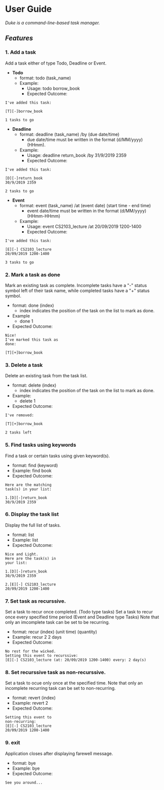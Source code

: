 # __User Guide__
_Duke is a command-line-based task manager._

## _Features_

### 1. Add a task
Add a task either of type Todo, Deadline or Event.
* __Todo__ 
  * format: todo (task_name)
  * Example: 
    * Usage: todo borrow_book     
    * Expected Outcome: 
```
I've added this task:

[T][-]borrow_book

1 tasks to go
```
   
* __Deadline__ 
  * format: deadline (task_name) /by (due date/time) 
    * due date/time must be written in the format (d/MM/yyyy) (HHmm).
  * Example: 
    * Usage: deadline return_book /by 31/9/2019 2359     
    * Expected Outcome: 
```
I've added this task:

[D][-]return_book
30/9/2019 2359

2 tasks to go
```
  
  
* __Event__ 
  * format: event (task_name) /at (event date) (start time - end time)
    * event date/time must be written in the format (d/MM/yyyy) (HHmm-HHmm)
  * Example: 
    * Usage: event CS2103_lecture /at 20/09/2019 1200-1400     
    * Expected Outcome:
```
I've added this task:
 
[E][-] CS2103_lecture
20/09/2019 1200-1400

3 tasks to go
```

### 2. Mark a task as done
Mark an existing task as complete. 
Incomplete tasks have a "-" status symbol left of their task name, while completed tasks have a "+" status symbol.

* format: done (index)
  * index indicates the position of the task on the list to mark as done.
* Example
  * done 1
* Expected Outcome: 
```
Nice!
I've marked this task as 
done:

[T][+]borrow_book
```

### 3. Delete a task
Delete an existing task from the task list.
* format: delete (index)
  * index indicates the position of the task on the list to mark as done.
* Example:
  * delete 1
* Expected Outcome: 
```
I've removed:

[T][+]borrow_book

2 tasks left
```

### 5. Find tasks using keywords
Find a task or certain tasks using given keyword(s).
* format: find (keyword)
* Example: find book
* Expected Outcome:
```
Here are the matching
task(s) in your list:

1.[D][-]return_book
30/9/2019 2359
```

### 6. Display the task list
Display the full list of tasks.
* format: list
* Example: list
* Expected Outcome:
```
Nice and Light.
Here are the task(s) in
your list:

1.[D][-]return_book
30/9/2019 2359

2.[E][-] CS2103_lecture
20/09/2019 1200-1400
```

### 7. Set task as recurssive.
Set a task to recur once completed. (Todo type tasks)
Set a task to recur once every specified time period (Event and Deadline type Tasks)
Note that only an imcomplete task can be set to be recurring.
* format: recur (index) (unit time) (quantity)
* Example: recur 2 2 days
* Expected Outcome:
```
No rest for the wicked.
Setting this event to recurssive:
[E][-] CS2103_lecture (at: 20/09/2019 1200-1400) every: 2 day(s)
```

### 8. Set recurssive task as non-recurssive.
Set a task to ocue only once at the specified time.
Note that only an incomplete recurring task can be set to non-recurring.
* format: revert (index)
* Example: revert 2
* Expected Outcome:
```
Setting this event to 
non-recurring:
[E][-] CS2103_lecture
20/09/2019 1200-1400
```
### 9. exit
Application closes after displaying farewell message.
* format: bye
* Example: bye
* Expected Outcome:
```
See you around...
```
